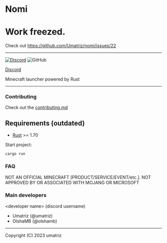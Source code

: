 # Nomi

# Work freezed.

Check out https://github.com/Umatriz/nomi/issues/22

---

[![Discord](https://img.shields.io/discord/1115256451850584215?logo=discord&label=Discord%20Server)](https://discord.gg/qRD5XEJKc4) ![GitHub](https://img.shields.io/github/license/Umatriz/nomi)

[Discord](https://discord.gg/qRD5XEJKc4)

Minecraft launcher powered by Rust

---

### Contributing

Check out the [contributing.md](./CONTRIBUTING.md)

## Requirements (outdated)

- [Rust](https://www.rust-lang.org/) >= 1.70

Start project:
```shell
cargo run
```

### FAQ

NOT AN OFFICIAL MINECRAFT [PRODUCT/SERVICE/EVENT/etc.]. NOT APPROVED BY OR ASSOCIATED WITH MOJANG OR MICROSOFT

### Main developers

\<developer name> (discord username)

- Umatriz (@umatriz)
- OlshaMB (@olshamb)

---

Copyright (C) 2023  umatriz